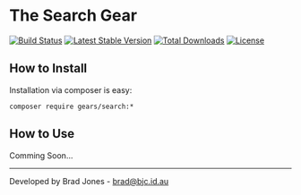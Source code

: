 The Search Gear
================================================================================
[![Build Status](https://travis-ci.org/phpgearbox/search.svg)](https://travis-ci.org/phpgearbox/search)
[![Latest Stable Version](https://poser.pugx.org/gears/search/v/stable.svg)](https://packagist.org/packages/gears/search)
[![Total Downloads](https://poser.pugx.org/gears/search/downloads.svg)](https://packagist.org/packages/gears/search)
[![License](https://poser.pugx.org/gears/search/license.svg)](https://packagist.org/packages/gears/search)

How to Install
--------------------------------------------------------------------------------
Installation via composer is easy:

	composer require gears/search:*

How to Use
--------------------------------------------------------------------------------
Comming Soon...

--------------------------------------------------------------------------------
Developed by Brad Jones - brad@bjc.id.au